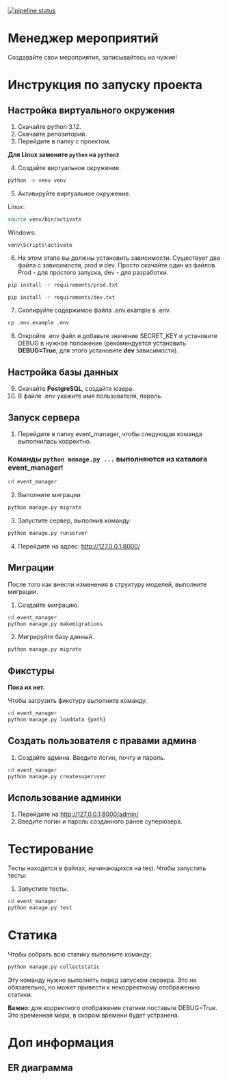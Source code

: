 [![pipeline status](https://gitlab.crja72.ru/django/2024/spring/course/projects/team-8/badges/main/pipeline.svg)](https://gitlab.crja72.ru/django/2024/spring/course/projects/team-8/-/pipelines)

# Менеджер мероприятий
Создавайте свои мероприятия, записывайтесь на чужие!

# Инструкция по запуску проекта
## Настройка виртуального окружения

1. Скачайте python 3.12.
2. Скачайте репозиторий.
3. Перейдите в папку с проектом.

**Для Linux замените `python` на `python3`**

4. Создайте виртуальное окружение.
```bash
python -m venv venv
```
5. Активируйте виртуальное окружение.

Linux:
```bash
source venv/bin/activate
```
Windows:
```
venv\Scripts\activate
```
6. На этом этапе вы должны установить зависимости. Существует два файла с зависимости, prod и dev. Просто скачайте один из файлов. Prod - для простого запуска, dev - для разработки.
```bash
pip install -r requirements/prod.txt
```
```bash
pip install -r requirements/dev.txt
```
7. Скопируйте содержимое файла .env.example в .env.
```bash
cp .env.example .env
```
8. Откройте .env файл и добавьте значение SECRET_KEY и установите DEBUG в нужное положение (рекомендуется установить **DEBUG=True**, для этого установите **dev** зависимости).
   
## Настройка базы данных
9. Скачайте **PostgreSQL**, создайте юзера.
10. В файле .env укажите имя пользователя, пароль.

## Запуск сервера
1. Перейдите в папку event_manager, чтобы следующая команда выполнилась корректно.
### Команды `python manage.py ...` выполняются из каталога event_manager!
```bash
cd event_manager
```
2. Выполните миграции
```bash
python manage.py migrate
```
3. Запустите сервер, выполнив команду:
```bash
python manage.py runserver
```
4.    Перейдите на адрес: http://127.0.0.1:8000/

## Миграции
После того как внесли изменения в структуру моделей, выполните миграции.
1. Создайте миграцию.
```bash
cd event_manager
python manage.py makemigrations
```
2. Мигрируйте базу данный.
```bash
python manage.py migrate
```
## Фикстуры
**Пока их нет.**

Чтобы загрузить фикстуру выполните команду.
```bash
cd event_manager
python manage.py loaddata {path}
```
## Создать пользователя с правами админа
1. Создайте админа. Введите логин, почту и пароль.
```bash
cd event_manager
python manage.py createsuperuser
```
## Использование админки
1. Перейдите на http://127.0.0.1:8000/admin/
2. Введите логин и пароль созданного ранее суперюзера.

# **Тестирование**

Тесты находятся в файлах, начинающихся на test. Чтобы запустить тесты:
1. Запустите тесты.
```bash
cd event_manager
python manage.py test
```

# Статика
Чтобы собрать всю статику выполните команду:
```bash
python manage.py collectstatic
```
Эту команду нужно выполнять перед запуском сервера. Это не обязательно, но может привести к некорректному отображению статики.

**Важно**: для корректного отображения статики поставьте DEBUG=True. Это временная мера, в скором времени будет устранена.

# **Доп информация**
## ER диаграмма
